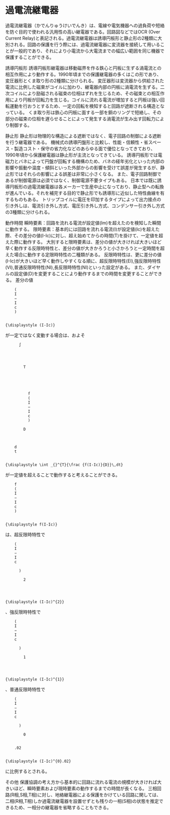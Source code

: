 # 過電流継電器

過電流継電器（かでんりゅうけいでんき）は、電線や電気機器への過負荷や短絡を防ぐ目的で使われる汎用性の高い継電器である。回路図などではOCR (Over Current Relay)と表記される。過電流継電器は誘導円板形と静止形の2種類に大別される。回路の保護を行う際には、過電流継電器に変流器を接続して用いることが一般的であり、それにより小電流から大電流までの幅広い範囲を同じ機器で保護することができる。

誘導円板形
誘導円板形継電器は移動磁界を作る鉄心と円板に生ずる渦電流との相互作用により動作する。1990年頃までの保護継電器の多くはこの形であり、変圧器形とくま取り形の2種類に分けられる。
変圧器形は変流器から供給された電流に比例した磁束がコイルに加わり、継電器内部の円板に渦電流を生ずる。二次コイルにより励磁される磁束の位相はずれを生じるため、その磁束との相互作用により円板が回転力を生じる。コイルに流れる電流が増加すると円板は強い回転運動を行おうとするため、一定の回転を検知すると回路が遮断される構造となっている。
くま取り形は鉄心の円板に面する一部を銅のリングで短絡し、その部分の磁束の位相を遅らせることによって発生する渦電流が生み出す回転力により制御する。

静止形
静止形は物理的な構造による遮断ではなく、電子回路の制御による遮断を行う継電器である。
機械式の誘導円盤形と比較し、性能・信頼性・省スペース・製造コスト・保守の省力化などのあらゆる面で優位となってきており、1990年頃から保護継電器は静止形が主流となってきている。
誘導円板形では電磁力とバネによって円盤が回転する機構のため、バネの経年劣化といった内部の影響や振動や温度・傾斜といった外部からの影響を受けて誤差が発生するが、静止形ではそれらの影響による誤差は非常に小さくなる。
また、電子回路制御であるが制御電源は必須ではなく、制御電源不要タイプもある。
日本では既に誘導円板形の過電流継電器は各メーカーで生産中止になっており、静止型への転換が進んでいる。それを補完する目的で静止形でも誘導形に近似した特性曲線を有するものもある。
トリップコイルに電圧を印加するタイプによって出力接点の引き外しは、電流引き外し方式、電圧引き外し方式、コンデンサー引き外し方式の3種類に分けられる。

動作時間
瞬時要素：回路を流れる電流が設定値(Im)を超えたのを検知した瞬間に動作する。
限時要素：基本的には回路を流れる電流(I)が設定値(Ic)を超えた際、その差分の値(I-Ic)に対し、超え始めてからの時間(T)を掛けて、一定値を超えた際に動作する。
大別すると限時要素は、差分の値が大きければ大きいほど早く動作する反限時特性と、差分の値が大きかろうと小さかろうと一定時間を超えた場合に動作する定限時特性の二種類がある。
反限時特性は、更に差分の値(I-Ic)が大きいほど早く動作しやすくなる順に、超反限時特性(EI),強反限時特性(VI),普通反限時特性(NI),長反限時特性(NI)といった設定がある。
また、ダイヤルの設定値(D)を変更することにより動作するまでの時間を変更することができる。
差分の値
  
    
      
        (
        I
        −
        I
        c
        )
      
    
    {\displaystyle (I-Ic)}
  
が一定ではなく変動する場合は、およそ
  
    
      
        
          ∫
          

          
          
            T
          
        
        
          
            
              f
              (
              I
              −
              I
              c
              )
            
            D
          
        
        
        d
        t
      
    
    {\displaystyle \int _{}^{T}{\frac {f(I-Ic)}{D}}\,dt}
  
が一定値を超えることで動作すると考えることができる。

  
    
      
        f
        (
        I
        −
        I
        c
        )
      
    
    {\displaystyle f(I-Ic)}
  
は、超反限時特性で
  
    
      
        (
        I
        −
        I
        c
        
          )
          
            2
          
        
      
    
    {\displaystyle (I-Ic)^{2}}
  
、強反限時特性で
  
    
      
        (
        I
        −
        I
        c
        
          )
          
            1
          
        
      
    
    {\displaystyle (I-Ic)^{1}}
  
、普通反限時特性で
  
    
      
        (
        I
        −
        I
        c
        
          )
          
            0
          
        
        .02
      
    
    {\displaystyle (I-Ic)^{0}.02}
  
に比例するとされる。

その他
保護協調の考え方から基本的に回路に流れる電流の規模が大きければ大きいほど、瞬時要素および現時要素の動作するまでの時間が長くなる。
三相回路(R相,S相,T相)に対し、地絡継電器による保護をかけている回路に関しては、二相(R相,T相)しか過電流継電器を設置せずとも残りの一相(S相)の状態を推定できるため、一相分の継電器を省略することもできる。